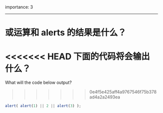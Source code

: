 importance: 3

---

# 或运算和 alerts 的结果是什么？

<<<<<<< HEAD
下面的代码将会输出什么？
=======
What will the code below output?
>>>>>>> 0e4f5e425aff4a9767546f75b378ad4a2a2493ea

```js
alert( alert(1) || 2 || alert(3) );
```

